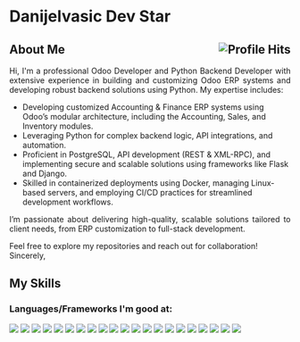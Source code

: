 # Danijelvasic Dev Star

<h2>About Me <img align="right" alt="Profile Hits" src="https://komarev.com/ghpvc/?username=topskilldev&style=flat-square"></h2>

<p align="justify">Hi, I'm a professional Odoo Developer and Python Backend Developer with extensive experience in building and customizing Odoo ERP systems and developing robust backend solutions using Python. My expertise includes:
</p>

* Developing customized Accounting & Finance ERP systems using Odoo’s modular architecture, including the Accounting, Sales, and Inventory modules.
* Leveraging Python for complex backend logic, API integrations, and automation.
* Proficient in PostgreSQL, API development (REST & XML-RPC), and implementing secure and scalable solutions using frameworks like Flask and Django.
* Skilled in containerized deployments using Docker, managing Linux-based servers, and employing CI/CD practices for streamlined development workflows.

<p align="justify">I’m passionate about delivering high-quality, scalable solutions tailored to client needs, from ERP customization to full-stack development.</p>
<p align="justify">Feel free to explore my repositories and reach out for collaboration!
<br>Sincerely,</p>

## My Skills

### Languages/Frameworks I'm good at:

![](https://img.shields.io/badge/Odoo-Expert-informational?style=flat&logo=odoo&logoColor=white&color=red)
![](https://img.shields.io/badge/Python-Expert-informational?style=flat&logo=python&logoColor=white&color=red)
![](https://img.shields.io/badge/PostgreSQL-Expert-informational?style=flat&logo=postgresql&logoColor=white&color=red)
![](https://img.shields.io/badge/XML-Expert-informational?style=flat&logo=xml&logoColor=white&color=red)
![](https://img.shields.io/badge/API-Expert-informational?style=flat&logo=API&logoColor=white&color=red)
![](https://img.shields.io/badge/HTML5-Expert-informational?style=flat&logo=HTML5&logoColor=white&color=red)
![](https://img.shields.io/badge/CSS3-Expert-informational?style=flat&logo=CSS3&logoColor=white&color=red)
![](https://img.shields.io/badge/JS-Expert-informational?style=flat&logo=JS&logoColor=white&color=red)
![](https://img.shields.io/badge/Docker-Expert-informational?style=flat&logo=Docker&logoColor=white&color=red)
![](https://img.shields.io/badge/Nginx-Expert-informational?style=flat&logo=Nginx&logoColor=white&color=red)
![](https://img.shields.io/badge/Flask-Expert-informational?style=flat&logo=docker&logoColor=white&color=red)
![](https://img.shields.io/badge/FastAPI-Expert-informational?style=flat&logo=fastapi&logoColor=white&color=red)
![](https://img.shields.io/badge/SQLAlchemy-Expert-informational?style=flat&logo=SQLAlchemy&logoColor=white&color=red)
![](https://img.shields.io/badge/MongoDB-Expert-informational?style=flat&logo=mongodb&logoColor=white&color=red)
![](https://img.shields.io/badge/Redis-Expert-informational?style=flat&logo=redis&logoColor=white&color=red)
![](https://img.shields.io/badge/GraphQL-Expert-informational?style=flat&logo=graphql&logoColor=white&color=red)
![](https://img.shields.io/badge/OAuth2-Expert-informational?style=flat&logo=OAuth2&logoColor=white&color=red)
![](https://img.shields.io/badge/PyTest-Expert-informational?style=flat&logo=PyTest&logoColor=white&color=red)
![](https://img.shields.io/badge/Postman-Expert-informational?style=flat&logo=Postman&logoColor=white&color=red)
![](https://img.shields.io/badge/Kubernetes-Expert-informational?style=flat&logo=Kubernetes&logoColor=white&color=red)
![](https://img.shields.io/badge/Git-Expert-informational?style=flat&logo=git&logoColor=white&color=red)
